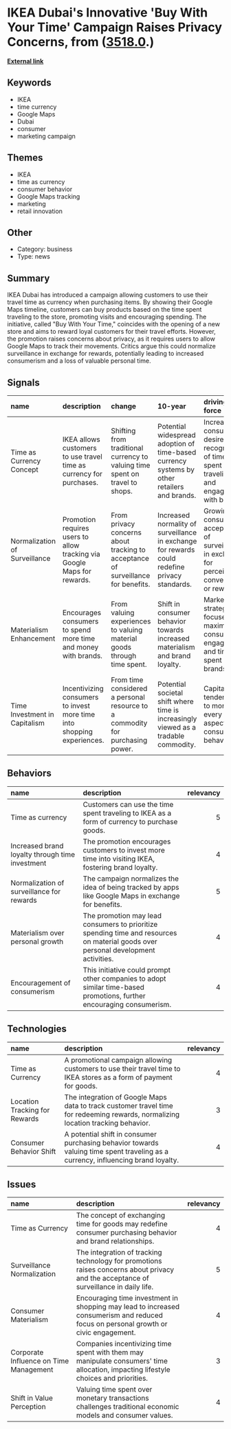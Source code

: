 # __IKEA Dubai's Innovative 'Buy With Your Time' Campaign Raises Privacy Concerns__, from ([3518.0](https://kghosh.substack.com/p/3518.0).)

__[External link](https://www.forbes.com/sites/simonchandler/2020/02/17/ikea-becomes-first-retailer-to-let-customers-pay-using-time/?mc_cid=1f2ef6e59f&mc_eid=e7ac5ace4d&sh=4592d033557b&utm_source=substack&utm_medium=email)__



## Keywords

* IKEA
* time currency
* Google Maps
* Dubai
* consumer
* marketing campaign

## Themes

* IKEA
* time as currency
* consumer behavior
* Google Maps tracking
* marketing
* retail innovation

## Other

* Category: business
* Type: news

## Summary

IKEA Dubai has introduced a campaign allowing customers to use their travel time as currency when purchasing items. By showing their Google Maps timeline, customers can buy products based on the time spent traveling to the store, promoting visits and encouraging spending. The initiative, called "Buy With Your Time," coincides with the opening of a new store and aims to reward loyal customers for their travel efforts. However, the promotion raises concerns about privacy, as it requires users to allow Google Maps to track their movements. Critics argue this could normalize surveillance in exchange for rewards, potentially leading to increased consumerism and a loss of valuable personal time.

## Signals

| name                          | description                                                             | change                                                                           | 10-year                                                                                       | driving-force                                                                                 |   relevancy |
|:------------------------------|:------------------------------------------------------------------------|:---------------------------------------------------------------------------------|:----------------------------------------------------------------------------------------------|:----------------------------------------------------------------------------------------------|------------:|
| Time as Currency Concept      | IKEA allows customers to use travel time as currency for purchases.     | Shifting from traditional currency to valuing time spent on travel to shops.     | Potential widespread adoption of time-based currency systems by other retailers and brands.   | Increasing consumer desire for recognition of time spent traveling and engaging with brands.  |           4 |
| Normalization of Surveillance | Promotion requires users to allow tracking via Google Maps for rewards. | From privacy concerns about tracking to acceptance of surveillance for benefits. | Increased normality of surveillance in exchange for rewards could redefine privacy standards. | Growing consumer acceptance of surveillance in exchange for perceived convenience or rewards. |           5 |
| Materialism Enhancement       | Encourages consumers to spend more time and money with brands.          | From valuing experiences to valuing material goods through time spent.           | Shift in consumer behavior towards increased materialism and brand loyalty.                   | Marketing strategies focused on maximizing consumer engagement and time spent with brands.    |           4 |
| Time Investment in Capitalism | Incentivizing consumers to invest more time into shopping experiences.  | From time considered a personal resource to a commodity for purchasing power.    | Potential societal shift where time is increasingly viewed as a tradable commodity.           | Capitalistic tendencies to monetize every aspect of consumer behavior.                        |           3 |

## Behaviors

| name                                            | description                                                                                                                        |   relevancy |
|:------------------------------------------------|:-----------------------------------------------------------------------------------------------------------------------------------|------------:|
| Time as currency                                | Customers can use the time spent traveling to IKEA as a form of currency to purchase goods.                                        |           5 |
| Increased brand loyalty through time investment | The promotion encourages customers to invest more time into visiting IKEA, fostering brand loyalty.                                |           4 |
| Normalization of surveillance for rewards       | The campaign normalizes the idea of being tracked by apps like Google Maps in exchange for benefits.                               |           5 |
| Materialism over personal growth                | The promotion may lead consumers to prioritize spending time and resources on material goods over personal development activities. |           4 |
| Encouragement of consumerism                    | This initiative could prompt other companies to adopt similar time-based promotions, further encouraging consumerism.              |           4 |

## Technologies

| name                          | description                                                                                                                      |   relevancy |
|:------------------------------|:---------------------------------------------------------------------------------------------------------------------------------|------------:|
| Time as Currency              | A promotional campaign allowing customers to use their travel time to IKEA stores as a form of payment for goods.                |           4 |
| Location Tracking for Rewards | The integration of Google Maps data to track customer travel time for redeeming rewards, normalizing location tracking behavior. |           3 |
| Consumer Behavior Shift       | A potential shift in consumer purchasing behavior towards valuing time spent traveling as a currency, influencing brand loyalty. |           4 |

## Issues

| name                                   | description                                                                                                                           |   relevancy |
|:---------------------------------------|:--------------------------------------------------------------------------------------------------------------------------------------|------------:|
| Time as Currency                       | The concept of exchanging time for goods may redefine consumer purchasing behavior and brand relationships.                           |           4 |
| Surveillance Normalization             | The integration of tracking technology for promotions raises concerns about privacy and the acceptance of surveillance in daily life. |           5 |
| Consumer Materialism                   | Encouraging time investment in shopping may lead to increased consumerism and reduced focus on personal growth or civic engagement.   |           4 |
| Corporate Influence on Time Management | Companies incentivizing time spent with them may manipulate consumers' time allocation, impacting lifestyle choices and priorities.   |           3 |
| Shift in Value Perception              | Valuing time spent over monetary transactions challenges traditional economic models and consumer values.                             |           4 |